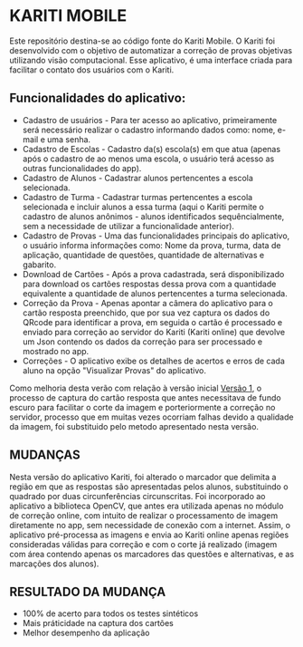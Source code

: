 # KARITI MOBILE
Este repositório destina-se ao código fonte do Kariti Mobile. O Kariti foi desenvolvido com o objetivo de automatizar a correção de provas objetivas utilizando visão computacional. Esse aplicativo, é uma interface criada para facilitar o contato dos usuários com o Kariti.
## Funcionalidades do aplicativo:
* Cadastro de usuários - Para ter acesso ao aplicativo, primeiramente será necessário realizar o cadastro informando dados como: nome, e-mail e uma senha.
* Cadastro de Escolas - Cadastro da(s) escola(s) em que atua (apenas após o cadastro de ao menos uma escola, o usuário terá acesso as outras funcionalidades do app).
* Cadastro de Alunos - Cadastrar alunos pertencentes a escola selecionada.
* Cadastro de Turma - Cadastrar turmas pertencentes a escola selecionada e incluir alunos a essa turma (aqui o Kariti permite o cadastro de alunos anônimos - alunos identificados sequêncialmente, sem a necessidade de utilizar a funcionalidade anterior).
* Cadastro de Provas - Uma das funcionalidades principais do aplicativo, o usuário informa informações como: Nome da prova, turma, data de aplicação, quantidade de questões, quantidade de alternativas e gabarito.
* Download de Cartões - Após a prova cadastrada, será disponibilizado para download os cartões respostas dessa prova com a quantidade equivalente a quantidade de alunos pertencentes a turma selecionada.
* Correção da Prova - Apenas apontar a câmera do aplicativo para o cartão resposta preenchido, que por sua vez captura os dados do QRcode para identificar a prova, em seguida o cartão é processado e enviado para correção ao servidor do Kariti (Kariti online) que devolve um Json contendo os dados da correção para ser processado e mostrado no app.
* Correções - O aplicativo exibe os detalhes de acertos e erros de cada aluno na opção "Visualizar Provas" do aplicativo.

Como melhoria desta verão com relação à versão inicial [Versão 1](https://github.com/DevFelipeN/kariti-mobile-versao1), o processo de captura do cartão resposta que antes necessitava de fundo escuro para facilitar o corte da imagem e porteriormente a correção no servidor, processo que em muitas vezes ocorriam falhas devido a qualidade da imagem, foi substituido pelo metodo apresentado nesta versão.

## MUDANÇAS
Nesta versão do aplicativo Kariti, foi alterado o marcador que delimita a região em que as respostas são apresentadas pelos alunos, substituindo o quadrado por duas circunferências circunscritas. Foi incorporado ao aplicativo a biblioteca OpenCV, que antes era utilizada apenas no módulo de correção online, com intuito de realizar o processamento de imagem diretamente no app, sem necessidade de conexão com a internet. Assim, o aplicativo pré-processa as imagens e envia ao Kariti online apenas regiões consideradas válidas para correção e com o corte já realizado (imagem com área contendo apenas os marcadores das questões e alternativas, e as marcações dos alunos).

## RESULTADO DA MUDANÇA

* 100% de acerto para todos os testes sintéticos
* Mais práticidade na captura dos cartões
* Melhor desempenho da aplicação
